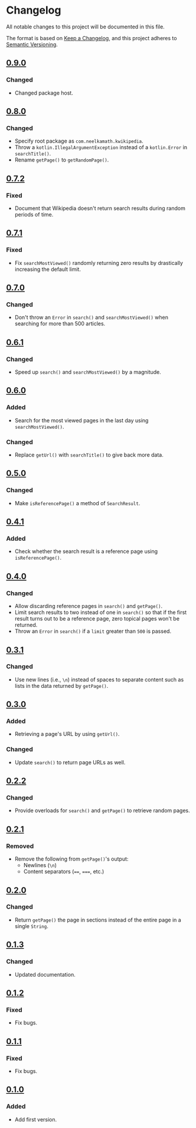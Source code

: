 # Changelog

All notable changes to this project will be documented in this file.

The format is based on [Keep a Changelog](https://keepachangelog.com/en/1.0.0/), and this project adheres to [Semantic Versioning](https://semver.org/spec/v2.0.0.html).

## [0.9.0](https://github.com/neelkamath/kwikipedia/releases/tag/v0.9.0)

### Changed

- Changed package host.

## [0.8.0](https://github.com/neelkamath/kwikipedia/releases/tag/v0.8.0)

### Changed

- Specify root package as `com.neelkamath.kwikipedia`.
- Throw a `kotlin.IllegalArgumentException` instead of a `kotlin.Error` in `searchTitle()`.
- Rename `getPage()` to `getRandomPage()`.

## [0.7.2](https://github.com/neelkamath/kwikipedia/releases/tag/v0.7.2)

### Fixed

- Document that Wikipedia doesn't return search results during random periods of time.

## [0.7.1](https://github.com/neelkamath/kwikipedia/releases/tag/v0.7.1)

### Fixed

- Fix `searchMostViewed()` randomly returning zero results by drastically increasing the default limit.

## [0.7.0](https://github.com/neelkamath/kwikipedia/releases/tag/v0.7.0)

### Changed

- Don't throw an `Error` in `search()` and `searchMostViewed()` when searching for more than 500 articles.

## [0.6.1](https://github.com/neelkamath/kwikipedia/releases/tag/v0.6.1)

### Changed

- Speed up `search()` and `searchMostViewed()` by a magnitude.

## [0.6.0](https://github.com/neelkamath/kwikipedia/releases/tag/v0.6.0)

### Added

- Search for the most viewed pages in the last day using `searchMostViewed()`.

### Changed

- Replace `getUrl()` with `searchTitle()` to give back more data.

## [0.5.0](https://github.com/neelkamath/kwikipedia/releases/tag/v0.5.0)

### Changed

- Make `isReferencePage()` a method of `SearchResult`.

## [0.4.1](https://github.com/neelkamath/kwikipedia/releases/tag/v0.4.1)

### Added

- Check whether the search result is a reference page using `isReferencePage()`.

## [0.4.0](https://github.com/neelkamath/kwikipedia/releases/tag/v0.4.0)

### Changed

- Allow discarding reference pages in `search()` and `getPage()`.
- Limit search results to two instead of one in `search()` so that if the first result turns out to be a reference page, zero topical pages won't be returned.
- Throw an `Error` in `search()` if a `limit` greater than `500` is passed.

## [0.3.1](https://github.com/neelkamath/kwikipedia/releases/tag/v0.3.1)

### Changed

- Use new lines (i.e., `\n`) instead of spaces to separate content such as lists in the data returned by `getPage()`.

## [0.3.0](https://github.com/neelkamath/kwikipedia/releases/tag/v0.3.0)

### Added

- Retrieving a page's URL by using `getUrl()`.

### Changed

- Update `search()` to return page URLs as well.

## [0.2.2](https://github.com/neelkamath/kwikipedia/releases/tag/v0.2.2)

### Changed

- Provide overloads for `search()` and `getPage()` to retrieve random pages.

## [0.2.1](https://github.com/neelkamath/kwikipedia/releases/tag/v0.2.1)

### Removed

- Remove the following from `getPage()`'s output:
    - Newlines (`\n`)
    - Content separators (`==`, `===`, etc.)

## [0.2.0](https://github.com/neelkamath/kwikipedia/releases/tag/v0.2.0)

### Changed

- Return `getPage()` the page in sections instead of the entire page in a single `String`.

## [0.1.3](https://github.com/neelkamath/kwikipedia/releases/tag/v0.1.3)

### Changed

- Updated documentation.

## [0.1.2](https://github.com/neelkamath/kwikipedia/releases/tag/v0.1.2)

### Fixed

- Fix bugs.

## [0.1.1](https://github.com/neelkamath/kwikipedia/releases/tag/v0.1.1)

### Fixed

- Fix bugs.

## [0.1.0](https://github.com/neelkamath/kwikipedia/releases/tag/v0.1.0)

### Added

- Add first version.
